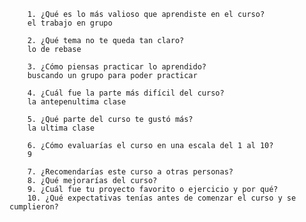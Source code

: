         1. ¿Qué es lo más valioso que aprendiste en el curso?
        el trabajo en grupo
        
        2. ¿Qué tema no te queda tan claro?
        lo de rebase

        3. ¿Cómo piensas practicar lo aprendido?
        buscando un grupo para poder practicar

        4. ¿Cuál fue la parte más difícil del curso?
        la antepenultima clase

        5. ¿Qué parte del curso te gustó más?
        la ultima clase

        6. ¿Cómo evaluarías el curso en una escala del 1 al 10?
        9
        
        7. ¿Recomendarías este curso a otras personas?
        8. ¿Qué mejorarías del curso?
        9. ¿Cuál fue tu proyecto favorito o ejercicio y por qué?
        10. ¿Qué expectativas tenías antes de comenzar el curso y se cumplieron?